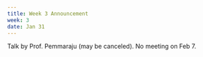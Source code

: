 ```yaml
---
title: Week 3 Announcement
week: 3
date: Jan 31
---
```


Talk by Prof. Pemmaraju (may be canceled). No meeting on Feb 7.
